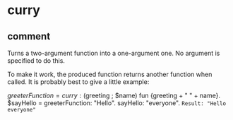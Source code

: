 # curry
## comment

Turns a two-argument function into a one-argument one.
No argument is specified to do this.

To make it work, the produced function returns another function when called.
It is probably best to give a little example:

$greeterFunction = curry: ($greeting ; $name) fun {greeting + " " + name}.
$sayHello = greeterFunction: "Hello".
sayHello: "everyone". `Result: "Hello everyone"`